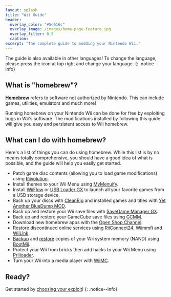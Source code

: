 ```yaml
---
layout: splash
title: "Wii Guide"
header:
  overlay_color: "#5e616c"
  overlay_image: /images/home-page-feature.jpg
  overlay_filter: 0.5
  caption:
excerpt: "The complete guide to modding your Nintendo Wii."
---
```


The guide is also available in other languages! To change the language, please press the icon at top right and change your language.
{: .notice--info}

## What is "homebrew"?

[**Homebrew**](https://en.wikipedia.org/wiki/Homebrew_(video_games)) refers to software not authorized by Nintendo. This can include games, utilities, emulators and much more!

Running homebrew on your Nintendo Wii can be done for free by exploiting bugs in Wii's software. The modifications installed by following this guide will give you easy and persistent access to Wii homebrew.

## What can I do with homebrew?

Here's a list of things you can do using homebrew. While this list is by no means totally comprehensive, you should have a good idea of what is possible, and the guide will help you easily get started.

- Patch game disc contents (allowing you to load game modifications) using [Riivolution](riivolution).
- Install themes to your Wii Menu using [MyMenuify](themes).
- Install [WiiFlow](wiiflow) or [USB Loader GX](usbloadergx) to launch all your favorite games from a USB storage device.
- Back up your discs with [CleanRip](/dump-games) and installed games and titles with [Yet Another BlueDump MOD](dump-wads).
- Back up and restore your Wii save files with [SaveGame Manager GX](https://oscwii.org/library/app/savegame_manager_gx).
- Back up and restore your GameCube save files using [GCMM](gcsaves).
- Download new homebrew apps with the [Open Shop Channel](hbb).
- Restore discontinued online services using [RiiConnect24](riiconnect24), [Wiimmfi](wiimmfi) and [WiiLink](wiilink).
- [Backup](bootmii) and [restore](bootmiirecover) copies of your Wii system memory (NAND) using [BootMii](hbc).
- Protect your Wii from bricks then add hacks to your Wii Menu using [Priiloader](priiloader).
- Turn your Wii into a media player with [WiiMC](https://oscwii.org/library/app/wiimc-ss).

## Ready?

Get started by [choosing your exploit](get-started)!
{: .notice--info}
